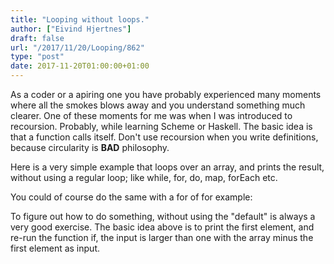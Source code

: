 ```yaml
---
title: "Looping without loops."
author: ["Eivind Hjertnes"]
draft: false
url: "/2017/11/20/Looping/862"
type: "post"
date: 2017-11-20T01:00:00+01:00
---
```


As a coder or a apiring one you have probably experienced many moments
where all the smokes blows away and you understand something much
clearer. One of these moments for me was when I was introduced to
recoursion. Probably, while learning Scheme or Haskell. The basic idea
is that a function calls itself. Don't use recoursion when you write
definitions, because circularity is **BAD** philosophy.

Here is a very simple example that loops over an array, and prints the
result, without using a regular loop; like while, for, do, map, forEach
etc.

<div class="HTML">
  <div></div>

<script src="<https://gist.github.com/hjertnes/9c19b591a0f23ec7161e3c0f3a2bb1fe.js>"></script>

</div>

You could of course do the same with a for of for example:

<div class="HTML">
  <div></div>

<script src="<https://gist.github.com/hjertnes/fe0cae257363780978f2fb5529e6bf40.js>"></script>

</div>

To figure out how to do something, without using the "default" is always
a very good exercise. The basic idea above is to print the first
element, and re-run the function if, the input is larger than one with
the array minus the first element as input.
